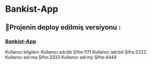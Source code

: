 # Bankist-App
## 🔴Projenin deploy edilmiş versiyonu :
 <h3><a href="https://bankist-app-demo.netlify.app/">Bankist-App</a></h3>
 
Kullanıcı bilgileri:
Kullanıcı adı:bb Şifre:1111
Kullanıcı adı:bd  Şifre:2222
Kullanıcı adı:ma Şifre:3333
Kullanıcı adı:my Şifre:4444
